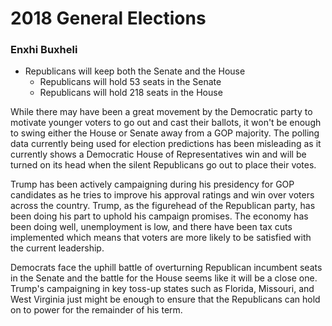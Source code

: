 # 2018 General Elections
### Enxhi Buxheli

* Republicans will keep both the Senate and the House
  - Republicans will hold 53 seats in the Senate
  - Republicans will hold 218 seats in the House

While there may have been a great movement by the Democratic party to motivate younger voters to go out and cast their ballots, it won't be enough to swing either the House or Senate away from a GOP majority. The polling data currently being used for election predictions has been misleading as it currently shows a Democratic House of Representatives win and will be turned on its head when the silent Republicans go out to place their votes. 

Trump has been actively campaigning during his presidency for GOP candidates as he tries to improve his approval ratings and win over voters across the country. Trump, as the figurehead of the Republican party, has been doing his part to uphold his campaign promises. The economy has been doing well, unemployment is low, and there have been tax cuts implemented which means that voters are more likely to be satisfied with the current leadership. 

Democrats face the uphill battle of overturning Republican incumbent seats in the Senate and the battle for the House seems like it will be a close one. Trump's campaigning in key toss-up states such as Florida, Missouri, and West Virginia just might be enough to ensure that the Republicans can hold on to power for the remainder of his term.
